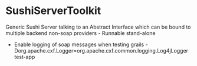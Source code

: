 # SushiServerToolkit
Generic Sushi Server talking to an Abstract Interface which can be bound to multiple backend non-soap providers - Runnable stand-alone


* Enable logging of soap messages when testing 
grails -Dorg.apache.cxf.Logger=org.apache.cxf.common.logging.Log4jLogger test-app

